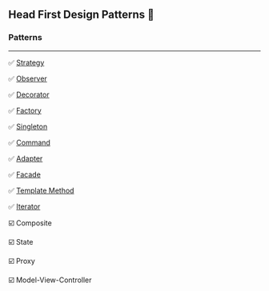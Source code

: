 ## Head First Design Patterns 📓

### Patterns
___

✅ [Strategy](chapter_1) 

✅ [Observer](chapter_2)

✅ [Decorator](chapter_3)

✅️ [Factory](chapter_4)

✅ [Singleton](chapter_5)

✅ [Command](chapter_6)

✅️ [Adapter](chapter_7)

✅ [Facade](chapter_7)

✅ [Template Method](chapter_8)

✅ [Iterator](chapter_9/9.1)

☑️ Composite

☑️ State

☑️ Proxy

☑️ Model-View-Controller